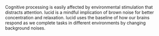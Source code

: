 Cognitive processing is easily affected by environmental stimulation that distracts attention. lucid is a mindful implication of brown noise for better concentration and relaxation. lucid uses the baseline of how our brains respond as we complete tasks in different environments by changing background noises.
